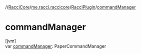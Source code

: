 //[RacciCore](../../../index.md)/[me.racci.raccicore](../index.md)/[RacciPlugin](index.md)/[commandManager](command-manager.md)

# commandManager

[jvm]\
var [commandManager](command-manager.md): PaperCommandManager
